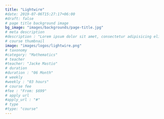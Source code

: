 ```yaml
---
title: "Lightwire"
#date: 2019-07-06T15:27:17+06:00
#draft: false
# page title background image
bg_image: "images/backgrounds/page-title.jpg"
# meta description
#description : "Lorem ipsum dolor sit amet, consectetur adipisicing elit, sed do eiusmod tempor incididunt ut labore. dolore magna aliqua. Ut enim ad minim veniam, quis nostrud."
# course thumbnail
image: "images/logos/lightwire.png"
# taxonomy
#category: "Mathematics"
# teacher
#teacher: "Jacke Mastio"
# duration
#duration : "06 Month"
# weekly
#weekly : "03 hours"
# course fee
#fee : "From: $699"
# apply url
#apply_url : "#"
# type
#type: "course"
---
```



